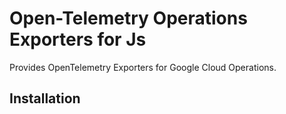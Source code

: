 # Open-Telemetry Operations Exporters for Js

Provides OpenTelemetry Exporters for Google Cloud Operations. 

## Installation

